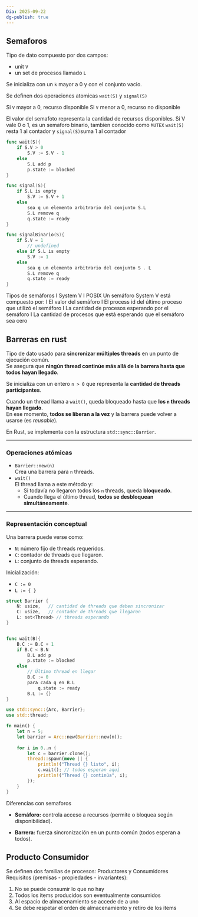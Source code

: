 ```yaml
---
Dia: 2025-09-22
dg-publish: true
---
```

## Semaforos
Tipo de dato compuesto por dos campos:
- unit `V`
- un set de procesos llamado `L`

Se inicializa con un  `k` mayor a 0 y con el conjunto vacio. 

Se definen dos operaciones atomicas
`wait(S)` y `signal(S)`

Si `V` mayor a 0, recurso disponible 
Si `V` menor a 0, recurso no disponible

El valor del semafoto representa la cantidad de recursos disponibles. Si V vale 0 o 1, es un semaforo binario, tambien conocido como `MUTEX`
`wait(S)` resta 1 al contador y `signal(S)`suma 1 al contador


```go
func wait(S){
	if S.V > 0
		S.V := S.V - 1
	else
		S.L add p
		p.state := blocked
}

func signal(S){
	if S.L is empty
		S.V := S.V + 1
	else
		sea q un elemento arbitrario del conjunto S.L
		S.L remove q
		q.state := ready
}

func signalBinario(S){
	if S.V = 1
		// undefined
	else if S.L is empty
		S.V := 1
	else
		sea q un elemento arbitrario del conjunto S . L
		S.L remove q
		q.state := ready
}
```


Tipos de semáforos
I System V
I POSIX
Un semáforo System V está compuesto por:
I El valor del semáforo
I El process id del último proceso que utilizó el semáforo
I La cantidad de procesos esperando por el semáforo
I La cantidad de procesos que está esperando que el semáforo
sea cero



## Barreras en rust 
Tipo de dato usado para **sincronizar múltiples threads** en un punto de ejecución común.  
Se asegura que **ningún thread continúe más allá de la barrera hasta que todos hayan llegado**.

Se inicializa con un entero `n > 0` que representa la **cantidad de threads participantes**.  

Cuando un thread llama a `wait()`, queda bloqueado hasta que **los `n` threads hayan llegado**.  
En ese momento, **todos se liberan a la vez** y la barrera puede volver a usarse (es *reusable*).

En Rust, se implementa con la estructura `std::sync::Barrier`.

---

### Operaciones atómicas
- `Barrier::new(n)`  
  Crea una barrera para `n` threads.
- `wait()`  
  El thread llama a este método y:
  - Si todavía no llegaron todos los `n` threads, queda **bloqueado**.  
  - Cuando llega el último thread, **todos se desbloquean simultáneamente**.

---

### Representación conceptual
Una barrera puede verse como:
- `N`: número fijo de threads requeridos.  
- `C`: contador de threads que llegaron.  
- `L`: conjunto de threads esperando.

Inicialización:
- `C := 0`
- `L := { }`

```go
struct Barrier {
    N: usize,   // cantidad de threads que deben sincronizar
    C: usize,   // contador de threads que llegaron
    L: set<Thread> // threads esperando
}


func wait(B){
    B.C := B.C + 1
    if B.C < B.N
        B.L add p
        p.state := blocked
    else
        // Último thread en llegar
        B.C := 0
        para cada q en B.L
            q.state := ready
        B.L := {}
}

```

```rust
use std::sync::{Arc, Barrier};
use std::thread;

fn main() {
    let n = 5;
    let barrier = Arc::new(Barrier::new(n));
    
    for i in 0..n {
        let c = barrier.clone();
        thread::spawn(move || {
            println!("Thread {} listo", i);
            c.wait(); // todos esperan aquí
            println!("Thread {} continúa", i);
        });
    }
}

```
Diferencias con semaforos
- **Semáforo:** controla acceso a recursos (permite o bloquea según disponibilidad).
    
- **Barrera:** fuerza sincronización en un punto común (todos esperan a todos).

## Producto Consumidor

Se definen dos familias de procesos: Productores y Consumidores 
Requisitos (premisas - propiedades - invariantes):
1. No se puede consumir lo que no hay
2. Todos los items producidos son eventualmente consumidos
3. Al espacio de almacenamiento se accede de a uno
4. Se debe respetar el orden de almacenamiento y retiro de los items